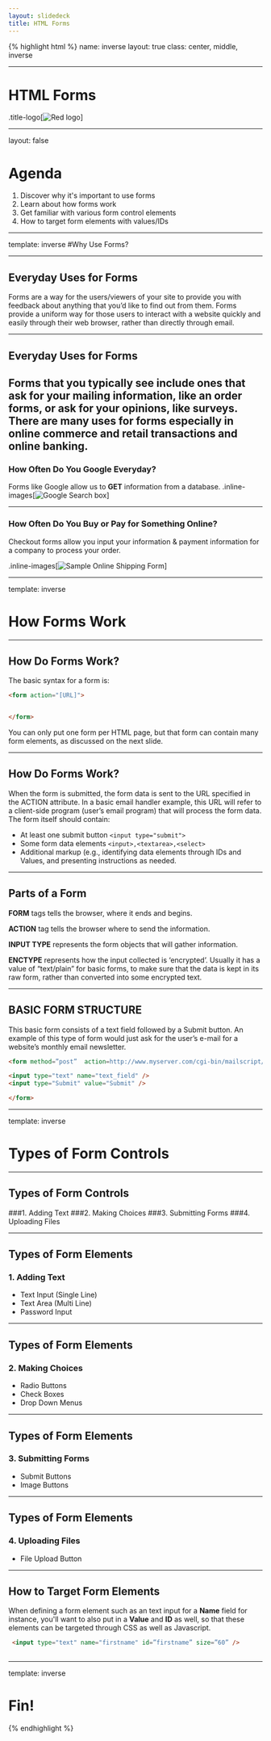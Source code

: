 ```yaml
---
layout: slidedeck
title: HTML Forms
---
```


{% highlight html %}
name: inverse
layout: true
class: center, middle, inverse

---

# HTML Forms

.title-logo[![Red logo](../../public/img/red-logo-white.svg)]

---
layout: false

# Agenda

1.  Discover why it's important to use forms
2.  Learn about how forms work
3.  Get familiar with various form control elements
4.  How to target form elements with values/IDs

---

template: inverse
#Why Use Forms?

---
## Everyday Uses for Forms

Forms are a way for the users/viewers of your site to provide you with feedback about anything that you’d like to find out from them. Forms provide a uniform way for those users to interact with a website quickly and easily through their web browser, rather than directly through email. 

---
## Everyday Uses for Forms

Forms that you typically see include ones that ask for your mailing information, like an order forms, or ask for your opinions, like surveys. There are many uses for forms especially in online commerce and retail transactions and online banking. 
---
### How Often Do You Google Everyday?

Forms like Google allow us to **GET** information from a database.
.inline-images[![Google Search box](../../public/img/slide-assets/google-search-box.png)]

---
### How Often Do You Buy or Pay for Something Online?
Checkout forms allow you input your information & payment information for a company to process your order. 

.inline-images[![Sample Online Shipping Form](../../public/img/slide-assets/sample_shipping_address_form.jpg)]

---
template: inverse
# How Forms Work

---
## How Do Forms Work?

The basic syntax for a form is: 
```HTML
<form action="[URL]">


</form>
```
You can only put one form per HTML page, but that form can contain many form elements, as discussed on the next slide.

---
## How Do Forms Work?

When the form is submitted, the form data is sent to the URL specified in the ACTION attribute. In a basic email handler example, this URL will refer to a client-side program (user’s email program) that will process the form data. The form itself should contain: 

- At least one submit button ```<input type="submit">```
- Some form data elements  ```<input>,<textarea>,<select>``` 
- Additional markup (e.g., identifying data elements through IDs and Values, and presenting instructions as needed. 

---
## Parts of a Form

**FORM** tags tells the browser, where it ends and begins. 

**ACTION** tag tells the browser where to send the information. 

**INPUT TYPE** represents the form objects that will gather information.

**ENCTYPE** represents how the input collected is ‘encrypted’. Usually it has a value of “text/plain” for basic forms, to make sure that the data is kept in its raw form, rather than converted into some encrypted text.

---
## BASIC FORM STRUCTURE

This basic form consists of a text field followed by a Submit button.  An example of this type of form would just ask for the user’s e-mail for a website’s monthly email newsletter.

```HTML
<form method=”post”  action=http://www.myserver.com/cgi-bin/mailscript/ enctype="text/plain">

<input type="text" name="text_field" />
<input type="Submit" value="Submit" />

</form>
```

---
template: inverse
# Types of Form Controls

---
## Types of Form Controls

###1. Adding Text
###2. Making Choices
###3. Submitting Forms
###4. Uploading Files

---
## Types of Form Elements
### 1. Adding Text
- Text Input (Single Line)
- Text Area (Multi Line)
- Password Input

---
## Types of Form Elements
### 2. Making Choices
- Radio Buttons
- Check Boxes
- Drop Down Menus

---
## Types of Form Elements
### 3. Submitting Forms
- Submit Buttons
- Image Buttons

---
## Types of Form Elements
### 4. Uploading Files
- File Upload Button

---

## How to Target Form Elements

When defining a form element such as an text input for a **Name** field for instance, you'll want to also put in a **Value** and **ID** as well, so that these elements can be targeted through CSS as well as Javascript.

```HTML
 <input type="text" name="firstname" id=”firstname” size=”60” /> 
 
 ```

---
template: inverse

# Fin!

{% endhighlight %}
